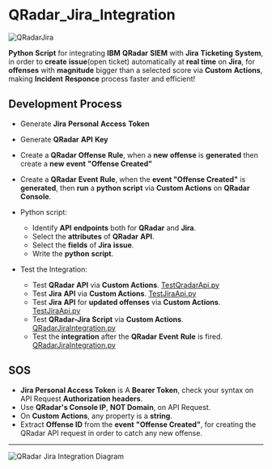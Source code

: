 # QRadar_Jira_Integration
![QRadarJira](https://github.com/Mpak1996/QRadar_Jira_Integration/assets/51766689/4a5ad030-a2eb-4cf9-a2a0-7965e66d0ace)


**Python** **Script** for integrating **IBM** **QRadar** **SIEM** with **Jira** **Ticketing** **System**, in order to **create** **issue**(open ticket) automatically at **real time** on **Jira**, for **offenses** with **magnitude** bigger than a selected score via **Custom** **Actions**, making **Incident** **Responce** process faster and efficient!

## Development Process

* Generate **Jira** **Personal** **Access** **Token**
* Generate **QRadar** **API** **Key**
* Create a **QRadar** **Offense** **Rule**, when a **new** **offense** is **generated** then create a **new** **event** **"Offense Created"**
* Create a **QRadar** **Event** **Rule**, when the **event "Offense Created"** is **generated**, then **run** a **python script** via **Custom Actions** on **QRadar** **Console**.
* Python script:
  
    * Identify **API** **endpoints** both for **QRadar** and **Jira**.
	* Select the **attributes** of **QRadar** **API**.
 	* Select the **fields** of **Jira** **issue**. 	
	* Write the **python** **script**.
* Test the Integration:
  
    * Test **QRadar** **API** via **Custom Actions**.  [TestQradarApi.py](https://github.com/Mpak1996/QRadar_Jira_Integration/blob/main/TestQradarApi.py)
  	* Test **Jira** **API** via **Custom Actions**. [TestJiraApi.py](https://github.com/Mpak1996/QRadar_Jira_Integration/blob/main/TestJiraApi.py)
    * Test **Jira** **API** for **updated offenses** via **Custom Actions**. [TestJiraApi.py](https://github.com/Mpak1996/QRadar_Jira_Integration/blob/main/TestJiraUpdatedOffense.py)
  	* Test **QRadar-Jira Script** via **Custom Actions**. [QRadarJiraIntegration.py](https://github.com/Mpak1996/QRadar_Jira_Integration/blob/main/QRadarJiraIntegration.py)
  	* Test the **integration** after the **QRadar** **Event** **Rule** is fired. [QRadarJiraIntegration.py](https://github.com/Mpak1996/QRadar_Jira_Integration/blob/main/QRadarJiraIntegration.py)
 
## **SOS**

  * **Jira Personal Access Token** is A **Bearer Token**, check your syntax on API Request **Authorization headers**.
  * Use **QRadar's Console IP**, **NOT Domain**, on API Request.
  * On **Custom** **Actions**, any property is a **string**.
  * Extract **Offense ID** from the **event** **"Offense Created"**, for creating the QRadar API request in order to catch any new offense.
---


![QRadar Jira Integration Diagram](https://github.com/Mpak1996/QRadar_Jira_Integration/assets/51766689/b2e21b8c-c4f2-4b24-88ae-e0de4b7781fe)


